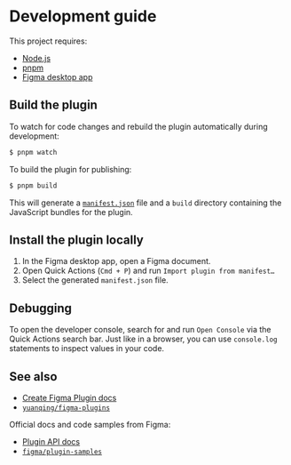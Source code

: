 # Development guide

This project requires:

- [Node.js](https://nodejs.org)
- [pnpm](https://pnpm.io/)
- [Figma desktop app](https://figma.com/downloads/)

## Build the plugin

To watch for code changes and rebuild the plugin automatically during development:

```bash
$ pnpm watch
```

To build the plugin for publishing:

```bash
$ pnpm build
```

This will generate a [`manifest.json`](https://figma.com/plugin-docs/manifest/) file and a `build` directory containing the JavaScript bundles for the plugin.

## Install the plugin locally

1. In the Figma desktop app, open a Figma document.
2. Open Quick Actions (`Cmd + P`) and run `Import plugin from manifest…`
3. Select the generated `manifest.json` file.

## Debugging

To open the developer console, search for and run `Open Console` via the Quick Actions search bar. Just like in a browser, you can use `console.log` statements to inspect values in your code.

## See also

- [Create Figma Plugin docs](https://yuanqing.github.io/create-figma-plugin/)
- [`yuanqing/figma-plugins`](https://github.com/yuanqing/figma-plugins#readme)

Official docs and code samples from Figma:

- [Plugin API docs](https://figma.com/plugin-docs/)
- [`figma/plugin-samples`](https://github.com/figma/plugin-samples#readme)
